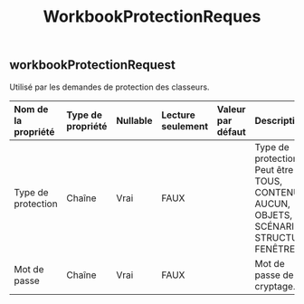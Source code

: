 ﻿---
title: WorkbookProtectionReques
second_title: Aspose.Cells Cloud Documen
type: docs
url: /fr/specification/model/workbookprotectionrequest/
description: "Aspose.Cells Spécification du modèle cloud : WorkbookProtectionRequest. Gérez sans effort Excel et d'autres feuilles de calcul avec des fonctionnalités telles que l'ouverture, la génération, l'édition, le fractionnement, la fusion, la comparaison et la conversion."
kwords: Excel, Office, feuille de calcul, Cloud REST API, WorkbookProtectionRequest
weight: 50
---
## **workbookProtectionRequest**

 Utilisé par les demandes de protection des classeurs.

| Nom de la propriété| Type de propriété| Nullable| Lecture seulement| Valeur par défaut| Description|
|:- |:- |:- |:- |:- |:- |
| Type de protection| Chaîne| Vrai| FAUX|| Type de protection. Peut être TOUS, CONTENU, AUCUN, OBJETS, SCÉNARIOS, STRUCTURE, FENÊTRES|
| Mot de passe| Chaîne| Vrai| FAUX|| Mot de passe de cryptage.|


